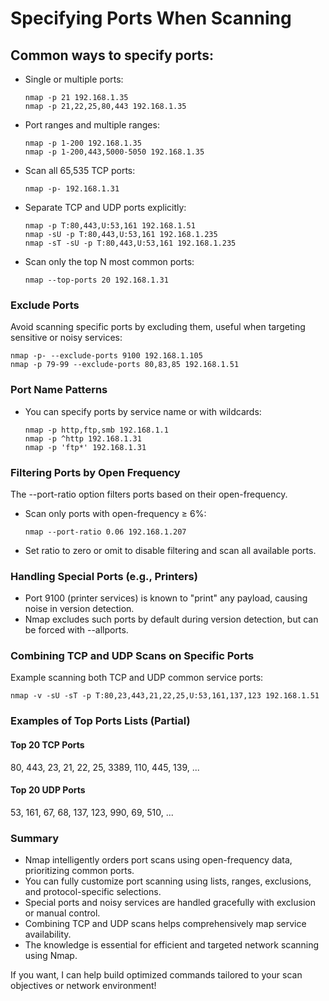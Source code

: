 # Specifying Ports When Scanning

## Common ways to specify ports:

- Single or multiple ports:

      nmap -p 21 192.168.1.35
      nmap -p 21,22,25,80,443 192.168.1.35


- Port ranges and multiple ranges:

      nmap -p 1-200 192.168.1.35
      nmap -p 1-200,443,5000-5050 192.168.1.35


- Scan all 65,535 TCP ports:

      nmap -p- 192.168.1.31


- Separate TCP and UDP ports explicitly:

      nmap -p T:80,443,U:53,161 192.168.1.51
      nmap -sU -p T:80,443,U:53,161 192.168.1.235
      nmap -sT -sU -p T:80,443,U:53,161 192.168.1.235


- Scan only the top N most common ports:

      nmap --top-ports 20 192.168.1.31


### Exclude Ports

Avoid scanning specific ports by excluding them, useful when targeting sensitive or noisy services:

    nmap -p- --exclude-ports 9100 192.168.1.105
    nmap -p 79-99 --exclude-ports 80,83,85 192.168.1.51


### Port Name Patterns

- You can specify ports by service name or with wildcards:

      nmap -p http,ftp,smb 192.168.1.1
      nmap -p ^http 192.168.1.31
      nmap -p 'ftp*' 192.168.1.31


### Filtering Ports by Open Frequency

The --port-ratio option filters ports based on their open-frequency.

- Scan only ports with open-frequency ≥ 6%:

      nmap --port-ratio 0.06 192.168.1.207


- Set ratio to zero or omit to disable filtering and scan all available ports.

### Handling Special Ports (e.g., Printers)

- Port 9100 (printer services) is known to "print" any payload, causing noise in version detection.
- Nmap excludes such ports by default during version detection, but can be forced with --allports.

### Combining TCP and UDP Scans on Specific Ports

Example scanning both TCP and UDP common service ports:

    nmap -v -sU -sT -p T:80,23,443,21,22,25,U:53,161,137,123 192.168.1.51


### Examples of Top Ports Lists (Partial)

#### Top 20 TCP Ports
80, 443, 23, 21, 22, 25, 3389, 110, 445, 139, ...

#### Top 20 UDP Ports
53, 161, 67, 68, 137, 123, 990, 69, 510, ...

### Summary

- Nmap intelligently orders port scans using open-frequency data, prioritizing common ports.
- You can fully customize port scanning using lists, ranges, exclusions, and protocol-specific selections.
- Special ports and noisy services are handled gracefully with exclusion or manual control.
- Combining TCP and UDP scans helps comprehensively map service availability.
- The knowledge is essential for efficient and targeted network scanning using Nmap.

If you want, I can help build optimized commands tailored to your scan objectives or network environment!
